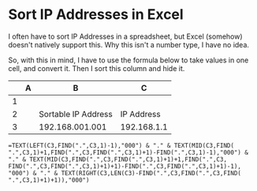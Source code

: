 # Sort IP Addresses in Excel

I often have to sort IP Addresses in a spreadsheet, but Excel (somehow) doesn't natively support this.  Why this isn't a number type, I have no idea.

So, with this in mind, I have to use the formula below to take values in one cell, and convert it.  Then I sort this column and hide it.

|  |  A | B | C | 
| ----------- | ----------- | ---- | ----| 
|1| | | | 
|2| |  Sortable IP Address    |   IP Address |
|3| |192.168.001.001  |  192.168.1.1 |

```
=TEXT(LEFT(C3,FIND(".",C3,1)-1),"000") & "." & TEXT(MID(C3,FIND( ".",C3,1)+1,FIND(".",C3,FIND(".",C3,1)+1)-FIND(".",C3,1)-1),"000") & "." & TEXT(MID(C3,FIND(".",C3,FIND(".",C3,1)+1)+1,FIND(".",C3, FIND(".",C3,FIND(".",C3,1)+1)+1)-FIND(".",C3,FIND(".",C3,1)+1)-1), "000") & "." & TEXT(RIGHT(C3,LEN(C3)-FIND(".",C3,FIND(".",C3,FIND( ".",C3,1)+1)+1)),"000")
```
